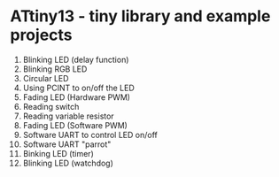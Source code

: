 # ATtiny13 - tiny library and example projects

1. Blinking LED (delay function)
2. Blinking RGB LED
3. Circular LED
4. Using PCINT to on/off the LED
5. Fading LED (Hardware PWM)
6. Reading switch
7. Reading variable resistor
8. Fading LED (Software PWM)
9. Software UART to control LED on/off
10.	Software UART "parrot"
11. Binking LED (timer)
12. Blinking LED (watchdog)
